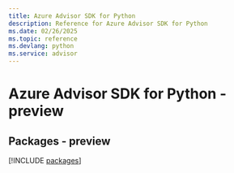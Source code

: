 ```yaml
---
title: Azure Advisor SDK for Python
description: Reference for Azure Advisor SDK for Python
ms.date: 02/26/2025
ms.topic: reference
ms.devlang: python
ms.service: advisor
---
```

# Azure Advisor SDK for Python - preview
## Packages - preview
[!INCLUDE [packages](advisor-index.md)]